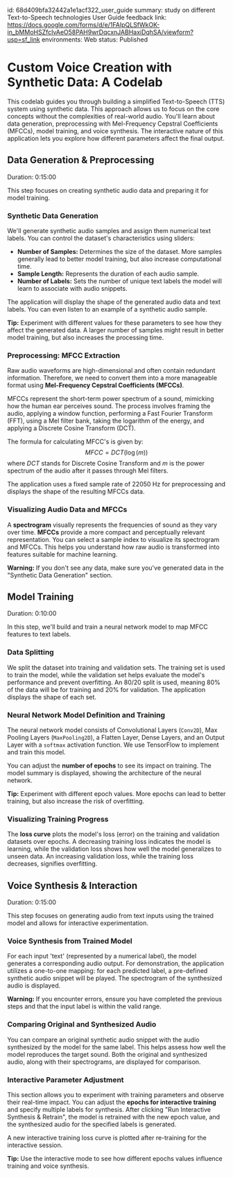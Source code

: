 id: 68d409bfa32442a1e1acf322_user_guide
summary: study on different Text-to-Speech technologies User Guide
feedback link: https://docs.google.com/forms/d/e/1FAIpQLSfWkOK-in_bMMoHSZfcIvAeO58PAH9wrDqcxnJABHaxiDqhSA/viewform?usp=sf_link
environments: Web
status: Published
# Custom Voice Creation with Synthetic Data: A Codelab

This codelab guides you through building a simplified Text-to-Speech (TTS) system using synthetic data. This approach allows us to focus on the core concepts without the complexities of real-world audio. You'll learn about data generation, preprocessing with Mel-Frequency Cepstral Coefficients (MFCCs), model training, and voice synthesis. The interactive nature of this application lets you explore how different parameters affect the final output.

## Data Generation & Preprocessing
Duration: 0:15:00

This step focuses on creating synthetic audio data and preparing it for model training.

### Synthetic Data Generation
We'll generate synthetic audio samples and assign them numerical text labels. You can control the dataset's characteristics using sliders:

*   **Number of Samples:**  Determines the size of the dataset. More samples generally lead to better model training, but also increase computational time.
*   **Sample Length:** Represents the duration of each audio sample.
*   **Number of Labels:** Sets the number of unique text labels the model will learn to associate with audio snippets.

The application will display the shape of the generated audio data and text labels. You can even listen to an example of a synthetic audio sample.

<aside class="positive">
<b>Tip:</b> Experiment with different values for these parameters to see how they affect the generated data. A larger number of samples might result in better model training, but also increases the processing time.
</aside>

### Preprocessing: MFCC Extraction
Raw audio waveforms are high-dimensional and often contain redundant information.  Therefore, we need to convert them into a more manageable format using **Mel-Frequency Cepstral Coefficients (MFCCs)**.

MFCCs represent the short-term power spectrum of a sound, mimicking how the human ear perceives sound. The process involves framing the audio, applying a window function, performing a Fast Fourier Transform (FFT), using a Mel filter bank, taking the logarithm of the energy, and applying a Discrete Cosine Transform (DCT).

The formula for calculating MFCC's is given by:
$$MFCC = DCT(\log(m))$$
where $DCT$ stands for Discrete Cosine Transform and $m$ is the power spectrum of the audio after it passes through Mel filters.

The application uses a fixed sample rate of 22050 Hz for preprocessing and displays the shape of the resulting MFCCs data.

### Visualizing Audio Data and MFCCs

A **spectrogram** visually represents the frequencies of sound as they vary over time.  **MFCCs** provide a more compact and perceptually relevant representation. You can select a sample index to visualize its spectrogram and MFCCs. This helps you understand how raw audio is transformed into features suitable for machine learning.

<aside class="negative">
<b>Warning:</b> If you don't see any data, make sure you've generated data in the "Synthetic Data Generation" section.
</aside>

## Model Training
Duration: 0:10:00

In this step, we'll build and train a neural network model to map MFCC features to text labels.

### Data Splitting
We split the dataset into training and validation sets. The training set is used to train the model, while the validation set helps evaluate the model's performance and prevent overfitting. An 80/20 split is used, meaning 80% of the data will be for training and 20% for validation. The application displays the shape of each set.

### Neural Network Model Definition and Training
The neural network model consists of Convolutional Layers (`Conv2D`), Max Pooling Layers (`MaxPooling2D`), a Flatten Layer, Dense Layers, and an Output Layer with a `softmax` activation function. We use TensorFlow to implement and train this model.

You can adjust the **number of epochs** to see its impact on training. The model summary is displayed, showing the architecture of the neural network.

<aside class="positive">
<b>Tip:</b> Experiment with different epoch values. More epochs can lead to better training, but also increase the risk of overfitting.
</aside>

### Visualizing Training Progress
The **loss curve** plots the model's loss (error) on the training and validation datasets over epochs. A decreasing training loss indicates the model is learning, while the validation loss shows how well the model generalizes to unseen data. An increasing validation loss, while the training loss decreases, signifies overfitting.

## Voice Synthesis & Interaction
Duration: 0:15:00

This step focuses on generating audio from text inputs using the trained model and allows for interactive experimentation.

### Voice Synthesis from Trained Model
For each input 'text' (represented by a numerical label), the model generates a corresponding audio output.  For demonstration, the application utilizes a one-to-one mapping: for each predicted label, a pre-defined synthetic audio snippet will be played. The spectrogram of the synthesized audio is displayed.

<aside class="negative">
<b>Warning:</b> If you encounter errors, ensure you have completed the previous steps and that the input label is within the valid range.
</aside>

### Comparing Original and Synthesized Audio

You can compare an original synthetic audio snippet with the audio synthesized by the model for the same label. This helps assess how well the model reproduces the target sound. Both the original and synthesized audio, along with their spectrograms, are displayed for comparison.

### Interactive Parameter Adjustment

This section allows you to experiment with training parameters and observe their real-time impact.  You can adjust the **epochs for interactive training** and specify multiple labels for synthesis. After clicking "Run Interactive Synthesis & Retrain", the model is retrained with the new epoch value, and the synthesized audio for the specified labels is generated.

A new interactive training loss curve is plotted after re-training for the interactive session.
<aside class="positive">
<b>Tip:</b> Use the interactive mode to see how different epochs values influence training and voice synthesis.
</aside>
